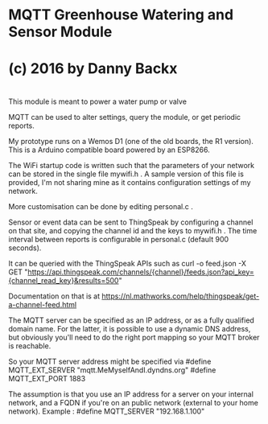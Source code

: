 #
# MQTT Greenhouse Watering and Sensor Module
#
# (c) 2016 by Danny Backx
#

This module is meant to power a water pump or valve

MQTT can be used to alter settings, query the module, or get periodic reports.

My prototype runs on a Wemos D1 (one of the old boards, the R1 version).
This is a Arduino compatible board powered by an ESP8266.

The WiFi startup code is written such that the parameters of your network can be
stored in the single file mywifi.h . A sample version of this file is provided,
I'm not sharing mine as it contains configuration settings of my network.

More customisation can be done by editing personal.c .

Sensor or event data can be sent to ThingSpeak by configuring a channel on that site,
and copying the channel id and the keys to mywifi.h . The time interval between reports
is configurable in personal.c (default 900 seconds).

It can be queried with the ThingSpeak APIs such as
  curl -o feed.json -X GET "https://api.thingspeak.com/channels/{channel}/feeds.json?api_key={channel_read_key}&results=500"

Documentation on that is at
  https://nl.mathworks.com/help/thingspeak/get-a-channel-feed.html

The MQTT server can be specified as an IP address, or as a fully qualified domain name.
For the latter, it is possible to use a dynamic DNS address, but obviously you'll need
to do the right port mapping so your MQTT broker is reachable.

So your MQTT server address might be specified via
  #define MQTT_EXT_SERVER "mqtt.MeMyselfAndI.dyndns.org"
  #define MQTT_EXT_PORT   1883

The assumption is that you use an IP address for a server on your internal network, and
a FQDN if you're on an public network (external to your home network).
Example :
  #define MQTT_SERVER "192.168.1.100"
